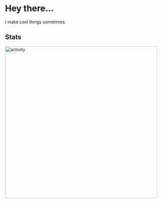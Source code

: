 # Hey there...

I make cool things sometimes.

## Stats

<img src="https://dotmrjosh.dev/og/activity.svg?bg=0" alt="activity" width="500" />
